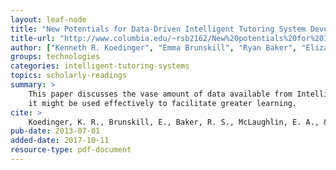 ```yaml
---
layout: leaf-node
title: "New Potentials for Data-Driven Intelligent Tutoring System Development and Optimization"
title-url: "http://www.columbia.edu/~rsb2162/New%20potentials%20for%20ITS-source.pdf"
author: ["Kenneth R. Koedinger", "Emma Brunskill", "Ryan Baker", "Elizabeth McLaughlin", "John Stamper"]
groups: technologies
categories: intelligent-tutoring-systems
topics: scholarly-readings
summary: >
    This paper discusses the vase amount of data available from Intelligent Tutoring Systems and how
    it might be used effectively to facilitate greater learning.
cite: >
    Koedinger, K. R., Brunskill, E., Baker, R. S., McLaughlin, E. A., & Stamper, J. (2013). New potentials for data-driven intelligent tutoring system development and optimization. AI Magazine, 34(3), 27-41.
pub-date: 2013-07-01
added-date: 2017-10-11
resource-type: pdf-document
---
```

